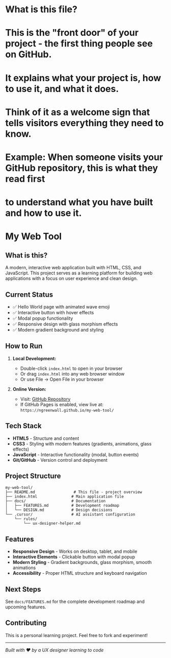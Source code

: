 # What is this file?
# This is the "front door" of your project - the first thing people see on GitHub.
# It explains what your project is, how to use it, and what it does.
# Think of it as a welcome sign that tells visitors everything they need to know.

# Example: When someone visits your GitHub repository, this is what they read first
# to understand what you have built and how to use it.

# My Web Tool

## What is this?
A modern, interactive web application built with HTML, CSS, and JavaScript. This project serves as a learning platform for building web applications with a focus on user experience and clean design.

## Current Status
- ✅ Hello World page with animated wave emoji
- ✅ Interactive button with hover effects
- ✅ Modal popup functionality
- ✅ Responsive design with glass morphism effects
- ✅ Modern gradient background and styling

## How to Run
1. **Local Development:**
   - Double-click `index.html` to open in your browser
   - Or drag `index.html` into any web browser window
   - Or use File → Open File in your browser

2. **Online Version:**
   - Visit: [GitHub Repository](https://github.com/ngreenwall/my-web-tool)
   - If GitHub Pages is enabled, view live at: `https://ngreenwall.github.io/my-web-tool/`

## Tech Stack
- **HTML5** - Structure and content
- **CSS3** - Styling with modern features (gradients, animations, glass effects)
- **JavaScript** - Interactive functionality (modal, button events)
- **Git/GitHub** - Version control and deployment

## Project Structure
```
my-web-tool/
├── README.md                 # This file - project overview
├── index.html               # Main application file
├── docs/                    # Documentation
│   ├── FEATURES.md          # Development roadmap
│   └── DESIGN.md            # Design decisions
└── .cursor/                 # AI assistant configuration
    └── rules/
        └── ux-designer-helper.md
```

## Features
- **Responsive Design** - Works on desktop, tablet, and mobile
- **Interactive Elements** - Clickable button with modal popup
- **Modern Styling** - Gradient backgrounds, glass morphism, smooth animations
- **Accessibility** - Proper HTML structure and keyboard navigation

## Next Steps
See `docs/FEATURES.md` for the complete development roadmap and upcoming features.

## Contributing
This is a personal learning project. Feel free to fork and experiment!

---
*Built with ❤️ by a UX designer learning to code*
